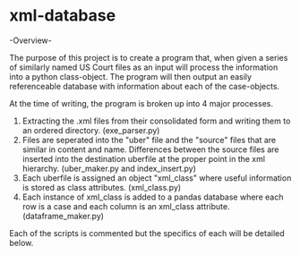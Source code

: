 # xml-database

-Overview-

The purpose of this project is to create a program that, when given a series of similarly named US Court files as an input will process the information into a python class-object. The program will then output an easily referenceable database with information about each of the case-objects.

At the time of writing, the program is broken up into 4 major processes.
1. Extracting the .xml files from their consolidated form and writing them to an ordered directory. (exe_parser.py)
2. Files are seperated into the "uber" file and the "source" files that are similar in content and name. Differences between the source files are inserted into the destination uberfile at the proper point in the xml hierarchy. (uber_maker.py and index_insert.py)
3. Each uberfile is assigned an object "xml_class" where useful information is stored as class attributes. (xml_class.py)
4. Each instance of xml_class is added to a pandas database where each row is a case and each column is an xml_class attribute. (dataframe_maker.py)

Each of the scripts is commented but the specifics of each will be detailed below.
